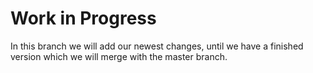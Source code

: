 # Work in Progress
In this branch we will add our newest changes, until we have a finished version which we will merge with the master branch. 
